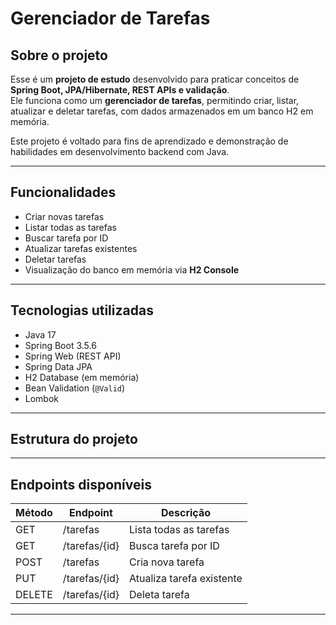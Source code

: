 # Gerenciador de Tarefas


## Sobre o projeto

Esse é um **projeto de estudo** desenvolvido para praticar conceitos de **Spring Boot, JPA/Hibernate, REST APIs e validação**.  
Ele funciona como um **gerenciador de tarefas**, permitindo criar, listar, atualizar e deletar tarefas, com dados armazenados em um banco H2 em memória.

Este projeto é voltado para fins de aprendizado e demonstração de habilidades em desenvolvimento backend com Java.

---

## Funcionalidades

- Criar novas tarefas
- Listar todas as tarefas
- Buscar tarefa por ID
- Atualizar tarefas existentes
- Deletar tarefas
- Visualização do banco em memória via **H2 Console**

---

## Tecnologias utilizadas

- Java 17  
- Spring Boot 3.5.6  
- Spring Web (REST API)  
- Spring Data JPA  
- H2 Database (em memória)  
- Bean Validation (`@Valid`)  
- Lombok  

---

## Estrutura do projeto


---

## Endpoints disponíveis

| Método | Endpoint           | Descrição                     |
|--------|------------------|--------------------------------|
| GET    | /tarefas          | Lista todas as tarefas         |
| GET    | /tarefas/{id}     | Busca tarefa por ID            |
| POST   | /tarefas          | Cria nova tarefa               |
| PUT    | /tarefas/{id}     | Atualiza tarefa existente      |
| DELETE | /tarefas/{id}     | Deleta tarefa                  |

---
